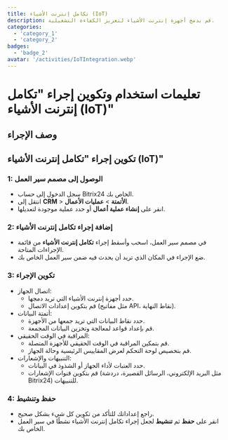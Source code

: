```yaml
---
title: تكامل إنترنت الأشياء (IoT)
description: قم بدمج أجهزة إنترنت الأشياء لتعزيز الكفاءة التشغيلية.
categories: 
  - 'category_1'
  - 'category_2'
badges: 
  - 'badge_2'
avatar: '/activities/IoTIntegration.webp'
---
```

# تعليمات استخدام وتكوين إجراء "تكامل إنترنت الأشياء (IoT)"

## وصف الإجراء

## **تكوين إجراء "تكامل إنترنت الأشياء (IoT)"**

### 1: الوصول إلى مصمم سير العمل
- سجل الدخول إلى حساب Bitrix24 الخاص بك.
- انتقل إلى **CRM** > **الأتمتة** > **عمليات الأعمال**.
- انقر على **إنشاء عملية أعمال** أو حدد عملية موجودة لتعديلها.

### 2: إضافة إجراء تكامل إنترنت الأشياء
- في مصمم سير العمل، اسحب وأسقط إجراء **تكامل إنترنت الأشياء** من قائمة الإجراءات المتاحة.
- ضع الإجراء في المكان الذي تريد أن يحدث فيه ضمن سير العمل الخاص بك.

### 3: تكوين الإجراء
- اتصال الجهاز:
  - حدد أجهزة إنترنت الأشياء التي تريد دمجها.
  - قم بتكوين إعدادات الاتصال (مثل مفاتيح API، نقاط النهاية).
- أتمتة البيانات:
  - حدد نقاط البيانات التي تريد جمعها من الأجهزة.
  - قم بإعداد قواعد لمعالجة وتخزين البيانات المجمعة.
- المراقبة في الوقت الحقيقي:
  - قم بتمكين المراقبة في الوقت الحقيقي للأجهزة المتصلة.
  - قم بتخصيص لوحة التحكم لعرض المقاييس الرئيسية وحالة الجهاز.
- التنبيهات والإشعارات:
  - حدد العتبات لأداء الجهاز أو الشذوذ في البيانات.
  - قم بتكوين قنوات الإشعارات (مثل البريد الإلكتروني، الرسائل القصيرة، دردشة Bitrix24) للتنبيهات.

### 4: حفظ وتنشيط
- راجع إعداداتك للتأكد من تكوين كل شيء بشكل صحيح.
- انقر على **حفظ** ثم **تنشيط** لجعل إجراء تكامل إنترنت الأشياء نشطًا في سير العمل الخاص بك.